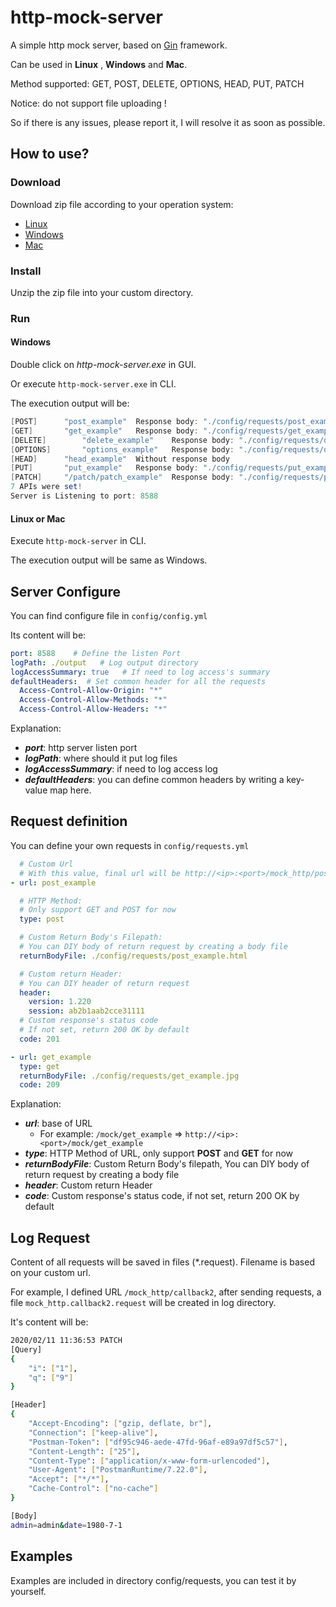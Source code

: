 # http-mock-server
 A simple http mock server, based on [Gin](https://github.com/gin-gonic/gin) framework.

Can be used in **Linux** , **Windows** and **Mac**.

Method supported: GET, POST, DELETE, OPTIONS, HEAD, PUT, PATCH

Notice: do not support file uploading !

So if there is any issues, please report it, I will resolve it as soon as possible.

## How to use?

### Download

Download zip file according to your operation system: 

- [Linux](https://github.com/hhhhappy/http-mock-server/releases/download/v0.0.1/http-mock-server-linux.zip)
- [Windows](https://github.com/hhhhappy/http-mock-server/releases/download/v0.0.1/http-mock-server-win.zip)
- [Mac](https://github.com/hhhhappy/http-mock-server/releases/download/v0.0.1/http-mock-server-mac.zip)

### Install

Unzip the zip file into your custom directory.

### Run

#### Windows

Double click on *http-mock-server.exe* in GUI.

Or execute `http-mock-server.exe` in CLI.

The execution output will be:

```powershell
[POST]		"post_example"	Response body: "./config/requests/post_example.html"
[GET]		"get_example"	Response body: "./config/requests/get_example.jpg"
[DELETE]		"delete_example"	Response body: "./config/requests/delete_example"
[OPTIONS]		"options_example"	Response body: "./config/requests/options_example"
[HEAD]		"head_example"	Without response body
[PUT]		"put_example"	Response body: "./config/requests/put_example"
[PATCH]		"/patch/patch_example"	Response body: "./config/requests/patch_example"
7 APIs were set!
Server is Listening to port: 8588
```

#### Linux or Mac

Execute `http-mock-server` in CLI.

The execution output will be same as Windows.


## Server Configure

You can find configure file in `config/config.yml`

Its content will be:

```yaml
port: 8588    # Define the listen Port
logPath: ./output   # Log output directory
logAccessSummary: true   # If need to log access's summary
defaultHeaders:  # Set common header for all the requests
  Access-Control-Allow-Origin: "*"
  Access-Control-Allow-Methods: "*"
  Access-Control-Allow-Headers: "*"
```

Explanation:

- ***port***: http server listen port
- ***logPath***: where should it put log files
- ***logAccessSummary***: if need to log access log
- ***defaultHeaders***: you can define common headers by writing a key-value map here.

## Request definition
You can define your own requests in `config/requests.yml`

````yaml
  # Custom Url
  # With this value, final url will be http://<ip>:<port>/mock_http/post_example
- url: post_example

  # HTTP Method:
  # Only support GET and POST for now
  type: post

  # Custom Return Body's Filepath:
  # You can DIY body of return request by creating a body file
  returnBodyFile: ./config/requests/post_example.html

  # Custom return Header:
  # You can DIY header of return request
  header:
    version: 1.220
    session: ab2b1aab2cce31111
  # Custom response's status code
  # If not set, return 200 OK by default
  code: 201

- url: get_example
  type: get
  returnBodyFile: ./config/requests/get_example.jpg
  code: 209
````
Explanation:
  - ***url***: base of URL
    - For example:  `/mock/get_example`  => `http://<ip>:<port>/mock/get_example`
  - ***type***: HTTP Method of URL, only support **POST** and **GET** for now
  - ***returnBodyFile***: Custom Return Body's filepath, You can DIY body of return request by creating a body file
  - ***header***: Custom return Header
  - ***code***: Custom response's status code, if not set, return 200 OK by default

## Log Request

Content of all requests will be saved in files (*.request). Filename is based on your custom url. 

For example, I defined URL `/mock_http/callback2`, after sending requests, a file `mock_http.callback2.request` will be created in log directory. 

It's content will be:

```bash
2020/02/11 11:36:53 PATCH
[Query] 
{
    "i": ["1"],
    "q": ["9"]
}

[Header]
{
    "Accept-Encoding": ["gzip, deflate, br"],
    "Connection": ["keep-alive"],
    "Postman-Token": ["df95c946-aede-47fd-96af-e89a97df5c57"],
    "Content-Length": ["25"],
    "Content-Type": ["application/x-www-form-urlencoded"],
    "User-Agent": ["PostmanRuntime/7.22.0"],
    "Accept": ["*/*"],
    "Cache-Control": ["no-cache"]
}

[Body]
admin=admin&date=1980-7-1
```

## Examples

Examples are included in directory config/requests, you can test it by yourself.
